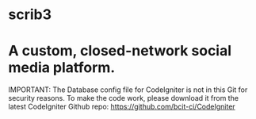 # scrib3
A custom, closed-network social media platform.
=======================
IMPORTANT:
The Database config file for CodeIgniter is not in this Git for security reasons.
To make the code work, please download it from the latest CodeIgniter Github repo:
https://github.com/bcit-ci/CodeIgniter
